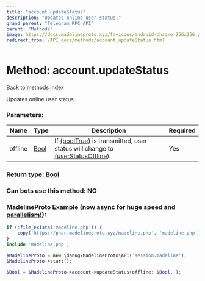 ```yaml
---
title: "account.updateStatus"
description: "Updates online user status."
grand_parent: "Telegram RPC API"
parent: "Methods"
image: https://docs.madelineproto.xyz/favicons/android-chrome-256x256.png
redirect_from: /API_docs/methods/account_updateStatus.html
---
```

# Method: account.updateStatus
[Back to methods index](index.html)



Updates online user status.

### Parameters:

| Name     |    Type       | Description | Required |
|----------|---------------|-------------|----------|
|offline|[Bool](/API_docs/types/Bool.html) | If [(boolTrue)](../constructors/boolTrue.html) is transmitted, user status will change to [(userStatusOffline)](../constructors/userStatusOffline.html). | Yes|


### Return type: [Bool](/API_docs/types/Bool.html)

### Can bots use this method: **NO**


### MadelineProto Example ([now async for huge speed and parallelism!](https://docs.madelineproto.xyz/docs/ASYNC.html)):


```php
if (!file_exists('madeline.php')) {
    copy('https://phar.madelineproto.xyz/madeline.php', 'madeline.php');
}
include 'madeline.php';

$MadelineProto = new \danog\MadelineProto\API('session.madeline');
$MadelineProto->start();

$Bool = $MadelineProto->account->updateStatus(offline: $Bool, );
```


